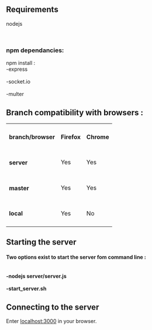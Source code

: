 <h2>Requirements</h2>
nodejs

&nbsp;&nbsp;<h3>npm dependancies:</h3>

npm install :
<br>-express</br>
<br>-socket.io</br>
<br>-multer</br>

<h2>Branch compatibility with browsers :</h2>

<table>
	<tr>
		<th><h4>branch/browser</h4></th>
		<th><h4>Firefox</h4></th>
		<th><h4>Chrome</h4></th>
	</tr>
	<tr>
		<td><h4>server</h4></td>
		<td>Yes</td>
		<td>Yes</td>
	</tr>
	<tr>
		<td><h4>master</h4></td>
		<td>Yes</td>
		<td>Yes</td>
	</tr>
	<tr>
		<td><h4>local</h4></td>
		<td>Yes</td>
		<td>No</td>
	</tr>
</table>

<h2>Starting the server</h2>

<h4>Two options exist to start the server fom command line :</h4>
<br><strong>-nodejs server/server.js</strong></br>
<br><strong>-start_server.sh</strong></br>

<h2>Connecting to the server</h2>


Enter <a href="localhost:3000">localhost:3000</a> in your browser.
